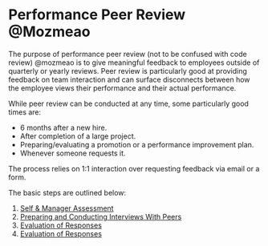 # Performance Peer Review @Mozmeao

The purpose of performance peer review (not to be confused with code review) @mozmeao is to give meaningful feedback to employees outside of quarterly or yearly reviews. Peer review is particularly good at providing feedback on team interaction and can surface disconnects between how the employee views their performance and their actual performance.

While peer review can be conducted at any time, some particularly good times are:

* 6 months after a new hire.
* After completion of a large project.
* Preparing/evaluating a promotion or a performance improvement plan.
* Whenever someone requests it.

The process relies on 1:1 interaction over requesting feedback via email or a form. 

The basic steps are outlined below:

1. [Self & Manager Assessment](self_manager_assessment.md)
2. [Preparing and Conducting Interviews With Peers](conduct_peer_review.md)
3. [Evaluation of Responses](evaluate_responses.md)
4. [Evaluation of Responses](employee_review.md)
